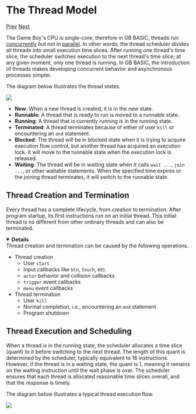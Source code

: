 # The Thread Model

[Prev]() [Next]()

The Game Boy's CPU is single-core, therefore in GB BASIC, threads run [concurrently](https://en.wikipedia.org/wiki/Concurrent_computing) but not in [parallel](https://en.wikipedia.org/wiki/Parallel_computing). In other words, the thread scheduler divides all threads into small execution time slices. After running one thread's time slice, the scheduler switches execution to the next thread's time slice; at any given moment, only one thread is running. In GB BASIC, the introduction of threads makes developing concurrent behavior and asynchronous processes simpler.

The diagram below illustrates the thread states.

<img src="imgs/gbbvm-thread-states.png" class="diagram-image"></img>

* **New**: When a new thread is created, it is in the new state.
* **Runnable**: A thread that is ready to run is moved to a runnable state.
* **Running**: A thread that is currently running is in the running state.
* **Terminated**: A thread terminates because of either of user `kill` or encountering an `end` statement.
* **Blocked**: The thread will be in blocked state when it is trying to acquire execution flow control, but another thread has acquired an execution lock. It will move to the runnable state when the execution lock is released.
* **Waiting**: The thread will be in waiting state when it calls `wait ...`, `join ...`, or other waitable statements. When the specified time expires or the joining thread terminates, it will switch to the runnable state.

## Thread Creation and Termination

Every thread has a complete lifecycle, from creation to termination. After program startup, its first instructions run on an initial thread. This initial thread is no different from other ordinary threads and can also be terminated.

<details open>
<summary><b>Details</b></summary>
<div class="details-text">
Thread creation and termination can be caused by the following operations.

* Thread creation
  * User `start`
  * Input callbacks like `btn`, `touch`, etc.
  * `actor` behavior and collision callbacks
  * `trigger` event callbacks
  * `menu` event callbacks
* Thread termination
  * User `kill`
  * Normal completion, i.e., encountering an `end` statement
  * Program shutdown
</div>
</details>

## Thread Execution and Scheduling

When a thread is in the running state, the scheduler allocates a time slice (quant) to it before switching to the next thread. The length of this quant is determined by the scheduler, typically equivalent to 16 instructions. However, if the thread is in a waiting state, the quant is 1, meaning it remains on the waiting instruction until the wait phase is over. The scheduler ensures that each thread is allocated reasonable time slices overall, and that the response is timely.

The diagram below illustrates a typical thread execution flow.

<img src="imgs/gbbvm-thread-execution-model.png" class="diagram-image"></img>
